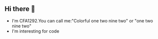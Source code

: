 ## Hi there 👋
- I'm CFA1292.You can call me:"Colorful one two nine two" or "one two nine two"
- I'm interesting for code
